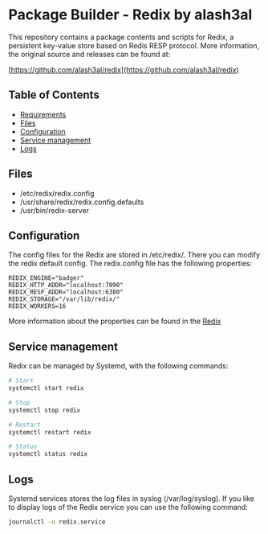 # Package Builder - Redix by alash3al

This repository contains a package contents and scripts for Redix, a persistent key-value store based on Redis RESP protocol.
More information, the original source and releases can be found at:

[https://github.com/alash3al/redix](https://github.com/alash3al/redix)

## Table of Contents
- [Requirements](#requirements)
- [Files](#files)
- [Configuration](#configuration)
- [Service management](#service-management)
- [Logs](#logs)

## Files
- /etc/redix/redix.config
- /usr/share/redix/redix.config.defaults
- /usr/bin/redix-server

## Configuration

The config files for the Redix are stored in /etc/redix/. There you can modify the redix default config. The redix.config file has the following properties:

```env
REDIX_ENGINE="badger"
REDIX_HTTP_ADDR="localhost:7090"
REDIX_RESP_ADDR="localhost:6380"
REDIX_STORAGE="/var/lib/redix/"
REDIX_WORKERS=16
```

More information about the properties can be found in the [Redix](https://github.com/alash3al/redix)

## Service management

Redix can be managed by Systemd, with the following commands:

```bash
# Start
systemctl start redix

# Stop
systemctl stop redix

# Restart
systemctl restart redix

# Status
systemctl status redix
```

## Logs

Systemd services stores the log files in syslog (/var/log/syslog). If you like to display logs of the Redix service you can use the following command:

```bash
journalctl -u redix.service
```
